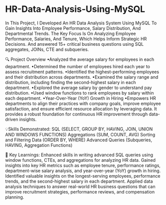 # HR-Data-Analysis-Using-MySQL

In This Project, I Developed An HR Data Analysis System Using MySQL To Gain Insights Into Employee Performance, Salary Distribution, And Departmental Trends. The Key Focus Is On Analyzing Employee Performance, Salaries, And Tenure, Which Helps Inform Strategic HR Decisions. And answered 15+ critical business questions using SQL aggregates, JOINs, CTE and subqueries.

🔍 Project Overview
•Analyzed the average salary for employees in each department.
•Determined the number of employees hired each year to assess recruitment patterns.
•Identified the highest-performing employees and their distribution across departments.
•Examined the salary range and distribution, including finding the second-highest salary in each department.
•Explored the average salary by gender to understand pay distribution.
•Used window functions to rank employees by salary within each department.
•Year-Over-Year (YoY) Growth in Hiring
•Empowers HR departments to align their practices with company goals, improve employee satisfaction, and ensure efficient resource allocation by leveraging data. It provides a robust foundation for continuous HR improvement through data-driven insights.

💡Skills Demonstrated:
SQL (SELECT, GROUP BY, HAVING, JOIN, UNION AND WINDOWS FUNCTIONS)
Aggregations (SUM, COUNT, AVG)
Sorting and Filtering Data (ORDER BY, WHERE)
Advanced Queries (Subqueries, HAVING, Aggregation Functions)

📌 Key Learnings:
Enhanced skills in writing advanced SQL queries using window functions, CTEs, and aggregations for analyzing HR data.
Gained insights into key HR metrics such as employee tenure, performance ratings, department-wise salary analysis, and year-over-year (YoY) growth in hiring.
Identified valuable insights on the longest-serving employees, performance trends, and the second-highest salary in each department.
Applied data analysis techniques to answer real-world HR business questions that can improve recruitment strategies, performance reviews, and compensation planning.

